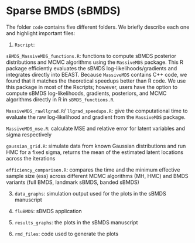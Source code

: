 # Sparse BMDS (sBMDS)

The folder `code` contains five different folders. We briefly describe each one and highlight important files:

1. `Rscript`:
   
`sBMDS_MassiveMDS_functions.R`: functions to compute sBMDS posterior distributions and MCMC algorithms using the `MassiveMDS` package. This R package efficiently evaluates the sBMDS log-likelihoods/gradients and integrates directly into BEAST. Because `MassiveMDS` contains C++ code, we found that it matches the theoretical speedups better than R code. We use this package in most of the Rscripts; however, users have the option to compute sBMDS log-likelihoods, gradients, posteriors, and MCMC algorithms directly in R in `sBMDS_functions.R`.

`MassiveMDS_rawllgrad.R`/ `llgrad_speedups.R`: give the computational time to evaluate the raw log-likelihood and gradient from the `MassiveMDS` package.

`MassiveMDS_mse.R`: calculate MSE and relative error for latent variables and sigma respectively

`gaussian_grid.R`: simulate data from known Gaussian distributions and run HMC for a fixed sigma, returns the mean of the estimated latent locations across the iterations

`efficiency_comparison.R`: compares the time and the minimum effective sample size (ess) across different MCMC algorithms (MH, HMC) and BMDS variants (full BMDS, landmark sBMDS, banded sBMDS)

3. `data_graphs`: simulation output used for the plots in the sBMDS manuscript
   
4. `fluBMDS`: sBMDS application
   
5. `results_graphs`: the plots in the sBMDS manuscript
   
6. `rmd_files`: code used to generate the plots 



